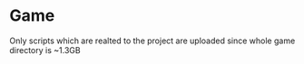 # Game
Only scripts which are realted to the project are uploaded since whole game directory is ~1.3GB
